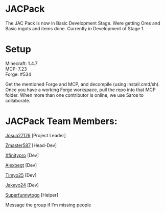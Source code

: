 JACPack
===================
The JAC Pack is now in Basic Development Stage.
Were getting Ores and Basic ingots and items done.
Currently in Development of Stage 1.

Setup
=====
Minecraft: 1.4.7  
MCP: 7.23  
Forge: #534

Get the mentioned Forge and MCP, and decompile (using install.cmd/sh). Once you have a working Forge workspace, pull the repo into that MCP folder.
When more than one contributor is online, we use Saros to collaborate.

JACPack Team Members:
================

<a href="https://github.com/josua27176">Josua27176</a>  [Project Leader]

<a href="https://github.com/Zmaster587">Zmaster587</a>  [Head-Dev]

<a href="https://github.com/XfinityPro">Xfinitypro</a>  [Dev]

<a href="https://github.com/alexbegt">Alexbegt</a>  [Dev]

<a href="https://github.com/Timyo25">Timyo25</a>  [Dev]

<a href="https://github.com/Jakeyo24">Jakeyo24</a>  [Dev]

<a href="https://github.com/superfunnytogo">Superfunnytogo</a>  [Helper] 

Message the group if I'm missing people